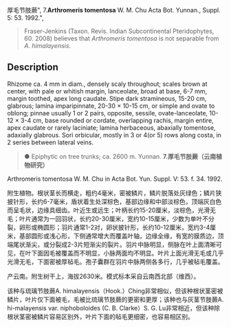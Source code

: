 厚毛节肢蕨",
7.**Arthromeris tomentosa** W. M. Chu Acta Bot. Yunnan., Suppl. 5: 53. 1992.",

> Fraser-Jenkins (Taxon. Revis. Indian Subcontinental Pteridophytes, 60. 2008) believes that *Arthromeris tomentosa* is not separable from *A. himalayensis*.

## Description
Rhizome ca. 4 mm in diam., densely scaly throughout; scales brown at center, with pale or whitish margin, lanceolate, broad at base, 6-7 mm, margin toothed, apex long caudate. Stipe dark stramineous, 15-20 cm, glabrous; lamina imparipinnate, 20-30 × 10-15 cm, or simple and ovate to oblong; pinnae usually 1 or 2 pairs, opposite, sessile, ovate-lanceolate, 10-12 × 3-4 cm, base rounded or cordate, overlapping rachis, margin entire, apex caudate or rarely laciniate; lamina herbaceous, abaxially tomentose, adaxially glabrous. Sori orbicular, mostly in 3 or 4(or 5) rows along costa, in 2 series between lateral veins.

> ● Epiphytic on tree trunks; ca. 2600 m. Yunnan.
**7.厚毛节肢蕨（云南植物研究）**

Arthromeris tomentosa W. M. Chu in Acta Bot. Yun. Suppl. V: 53. f. 34. 1992.

附生植物。根状茎长而横走，粗约4毫米，密被鳞片，鳞片脱落处灰绿色；鳞片狭披针形，长约6-7毫米，盾状着生处深棕色，基部边缘和中部淡棕色，顶端灰白色而呈毛状，边缘具细齿。叶近生或远生；叶柄长约15-20厘米，淡棕色，光滑无毛；叶片通常为一回羽状，长约20-30厘米，宽约10-15厘米，少数为单叶不分裂，卵形或椭圆形；羽片通常1-2对，卵状披针形，长约10-12厘米，宽约3-4厘米，基部圆形或浅心形，下侧通常增大而覆盖叶轴，边缘全缘，有宽的膜质边，顶端尾状渐尖，或分裂成2-3片短渐尖的裂片。羽片中脉明显，侧脉在叶上面清晰可见，在叶下面因毛被覆盖而不明显，小脉两面均不明显。叶片上面光滑无毛或几乎光滑无毛，下面密被厚毡毛。孢子囊群在羽片中脉两侧各多行，几乎被毡毛覆盖。

产云南。附生树干上，海拔2630米。模式标本采自云南西北部（维西）。

该种与琉璃节肢蕨A. himalayensis（Hook.）Ching非常相似，但该种根状茎密被鳞片，叶片仅下面被毛，毛被比琉璃节肢蕨的更密和更厚；该种也与灰茎节肢蕨A. hi-malayensis var. niphoboloides (C. B. Clarke）S. G. Lu非常相近，但该种除根状茎密被鳞片容易区别外，叶片下面的毡毛更细密，也容易相区别。
